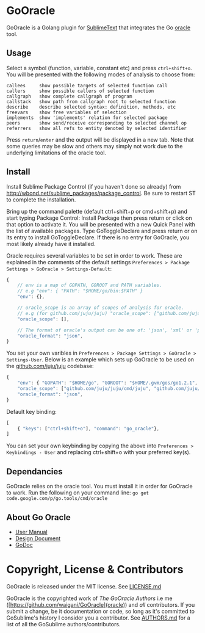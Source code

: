 GoOracle
=========

GoOracle is a Golang plugin for [SublimeText](http://www.sublimetext.com/) that integrates the Go [oracle](https://godoc.org/code.google.com/p/go.tools/oracle) tool.

Usage
-----

Select a symbol (function, variable, constant etc) and press `ctrl+shift+o`. You will be presented with the following modes of analysis to choose from:

```
callees     show possible targets of selected function call
callers     show possible callers of selected function
callgraph   show complete callgraph of program
callstack   show path from callgraph root to selected function
describe    describe selected syntax: definition, methods, etc
freevars    show free variables of selection
implements  show 'implements' relation for selected package
peers       show send/receive corresponding to selected channel op
referrers   show all refs to entity denoted by selected identifier
```

Press `return`/`enter` and the output will be displayed in a new tab. Note that some queries may be slow and others may simply not work due to the underlying limitations of the oracle tool.

Install
-------

Install Sublime Package Control (if you haven't done so already) from http://wbond.net/sublime_packages/package_control. Be sure to restart ST to complete the installation.

Bring up the command palette (default ctrl+shift+p or cmd+shift+p) and start typing Package Control: Install Package then press return or click on that option to activate it. You will be presented with a new Quick Panel with the list of available packages. Type GoToggleDeclare and press return or on its entry to install GoToggleDeclare. If there is no entry for GoOracle, you most likely already have it installed.

Oracle requires several variables to be set in order to work. These are explained in the comments of the default settings `Preferences > Package Settings > GoOracle > Settings-Default`:

```javascript
{
    // env is a map of GOPATH, GOROOT and PATH variables.
    // e.g "env": { "PATH": "$HOME/go/bin:$PATH" }
    "env": {},

    // oracle_scope is an array of scopes of analysis for oracle.
    // e.g (for github.com/juju/juju) "oracle_scope": ["github.com/juju/juju/cmd/juju", "github.com/juju/juju/cmd/jujud"]
    "oracle_scope": [],

    // The format of oracle's output can be one of: 'json', 'xml' or 'plain'
    "oracle_format": "json",
}
```

You set your own varibles in `Preferences > Package Settings > GoOracle > Settings-User`. Below is an example which sets up GoOracle to be used on the [github.com/juju/juju](github.com/juju/juju) codebase:

```javascript
{
    "env": { "GOPATH": "$HOME/go", "GOROOT": "$HOME/.gvm/gos/go1.2.1", "PATH": "$GOPATH/bin:$PATH" },
    "oracle_scope": ["github.com/juju/juju/cmd/juju", "github.com/juju/juju/cmd/jujud"],
    "oracle_format": "json",
}
```

Default key binding:

```javascript
[
    { "keys": ["ctrl+shift+o"], "command": "go_oracle"},
]
```

You can set your own keybinding by copying the above into `Preferences > Keybindings - User` and replacing ctrl+shift+o with your preferred key(s).

Dependancies
------------
GoOracle relies on the oracle tool. You must install it in order for GoOracle to work. Run the following on your command line:
`go get code.google.com/p/go.tools/cmd/oracle`

About Go Oracle
---------------

- [User Manual](https://docs.google.com/document/d/1SLk36YRjjMgKqe490mSRzOPYEDe0Y_WQNRv-EiFYUyw/view#)
- [Design Document](https://docs.google.com/a/canonical.com/document/d/1WmMHBUjQiuy15JfEnT8YBROQmEv-7K6bV-Y_K53oi5Y/edit#heading=h.m6dk5m56ri4e)
- [GoDoc](https://godoc.org/code.google.com/p/go.tools/oracle)


Copyright, License & Contributors
=================================

GoOracle is released under the MIT license. See [LICENSE.md](LICENSE.md)

GoOracle is the copyrighted work of *The GoOracle Authors* i.e me ([https://github.com/waigani/GoOracle](oracle)) and *all* contributors. If you submit a change, be it documentation or code, so long as it's committed to GoSublime's history I consider you a contributor. See [AUTHORS.md](AUTHORS.md) for a list of all the GoSublime authors/contributors.